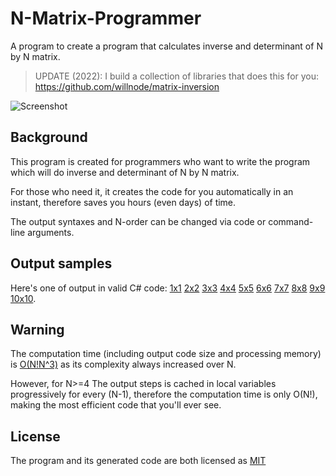 # N-Matrix-Programmer
A program to create a program that calculates inverse and determinant of N by N matrix.

> UPDATE (2022): I build a collection of libraries that does this for you: https://github.com/willnode/matrix-inversion

![Screenshot](Info/Screenshot.png)

## Background

This program is created for programmers who want to write the program which will do inverse and determinant of N by N matrix.

For those who need it, it creates the code for you automatically in an instant, therefore saves you hours (even days) of time.

The output syntaxes and N-order can be changed via code or command-line arguments.

## Output samples
Here's one of output in valid C# code: [1x1](Info/Matrix_1x1.txt) [2x2](Info/Matrix_2x2.txt) [3x3](Info/Matrix_3x3.txt) [4x4](Info/Matrix_4x4.txt) [5x5](Info/Matrix_5x5.txt) [6x6](Info/Matrix_6x6.txt) [7x7](Info/Matrix_7x7.txt) [8x8](Info/Matrix_8x8.txt) [9x9](Info/Matrix_9x9.txt) [10x10](Info/Matrix_10x10.txt).

## Warning
The computation time (including output code size and processing memory) is [O(N!N^3)](http://www.cg.info.hiroshima-cu.ac.jp/~miyazaki/knowledge/teche23.html) as its complexity always increased over N.

However, for N>=4 The output steps is cached in local variables progressively for every (N-1), therefore the computation time is only O(N!), making the most efficient code that you'll ever see.

## License
The program and its generated code are both licensed as [MIT](LICENSE)

